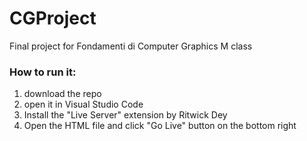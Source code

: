 # CGProject
Final project for Fondamenti di Computer Graphics M class

### How to run it:
1. download the repo  
2. open it in Visual Studio Code  
3. Install the "Live Server" extension by Ritwick Dey  
4. Open the HTML file and click "Go Live" button on the bottom right  
